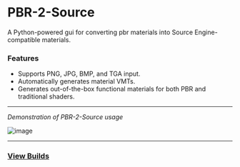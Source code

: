 # PBR-2-Source
A Python-powered gui for converting pbr materials into Source Engine-compatible materials.

### Features
- Supports PNG, JPG, BMP, and TGA input.
- Automatically generates material VMTs.
- Generates out-of-the-box functional materials for both PBR and traditional shaders.

---

*Demonstration of PBR-2-Source usage*

![image](https://user-images.githubusercontent.com/56563658/147159923-d796fc5f-aef8-45f5-967d-ffa2633a8f03.png)

---
### [View Builds](https://github.com/koerismo/PBR-2-Source/releases)
